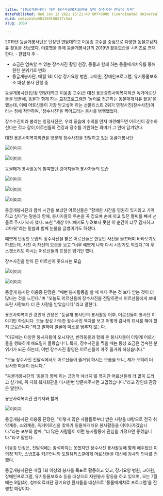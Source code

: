 ```yaml
---
title: "[둥글개봉사단] 대전 용운사회복지회관을 찾아 장수사진 전달식 가져"
datePublished: Wed Jan 13 2021 15:21:40 GMT+0000 (Coordinated Universal Time)
cuid: cm6zznvhw001209l808f7c5o3
slug: 1069

---
```



2019년 둥글개봉사단은 단장인 연암대학교 이웅종 교수를 중심으로 다양한 동물교감치유 활동을 선보였다. 야호펫을 통해 둥글개봉사단의 2019년 활동모습을 시리즈로 연재한다. - 편집자 주 -

- 조금은 엄숙할 수 있는 장수사진 촬영 현장, 동물과 함께 하는 동물매개치유를 통해 환한 분위기로 변화
- 둥글개봉사단, 매월 1회 이상 장기요양 병원, 고아원, 장애인프로그램, 유기동물보호소 대상 봉사 진행 중

둥글개봉사단(단장 연암대학교 이웅종 교수)은 대전 용운종합사회복지회관 독거어르신들을 방문해, 동물과 함께 하는 교감프로그램인 '놀이로 접근하는 동물매개치유 활동'을 했는데, 이때 어르신들이 가장 받고싶어 하는 선물리스트 2위가 영정사진(장수사진)이라는 점에 착안하여, '장수사진'을 찍어드리는 봉사를 병행했었다.

장수수진이라 불리는 영정사진은, 우리 풍습에 수의를 먼저 마련해두면 어르신이 장수하신다는 것과 같이,어르신들의 건강과 장수를 기원하는 의미가 그 안에 담겨있다.

대전 용운사회복지회관을 방문해 장수사진을 전달하고 있는 둥글개봉사단

![이미지](https://cdn.hashnode.com/res/hashnode/image/upload/v1739248504066/795e2eff-36d7-4459-8105-7a3c62d9308e.jpeg)

![이미지](https://cdn.hashnode.com/res/hashnode/image/upload/v1739248506077/e1c69e54-665b-4de1-af60-842bdd856612.jpeg)

동물매개 봉사활동에 참여했던 강아지들과 봉사자들의 모습

![이미지](https://cdn.hashnode.com/res/hashnode/image/upload/v1739248508131/df6a99ac-5897-46bd-a839-7ec50ac37c31.jpeg)

![이미지](https://cdn.hashnode.com/res/hashnode/image/upload/v1739248510418/5d592c89-5bab-4d01-a078-44be454c955d.jpeg)

![이미지](https://cdn.hashnode.com/res/hashnode/image/upload/v1739248512775/4b06f49c-86f2-4dc8-829a-c1e4350299a1.jpeg)

둥글개봉사단과 함께 시간을 보냈던 어르신들은 "함께한 시간을 영원히 잊지않고 기억하고 싶다"는 말씀과 함께, 봉사자들의 두손을 꼭 잡으며 손에 끼고 있던 팔찌를 빼서 선물로 주시기까지 했다. 또한 "세상 어디에서도 누려보지 못한 이 순간이 너무 감사하고 고마워"라는 말씀과 함께 눈물을 글썽이기도 하셨다.

예쁘게 단장한 모습의 장수사진을 받은 어르신들은 한동안 사진을 물끄러미 바라보기도 하셨는데, 사진 속 자신의 모습을 보고 "너무 예쁘게 나와 다시 시집가도 되겠다."며 우스갯소리도 하시는 어르신들의 표정은 밝기만 했다.

장수사진을 받아 든 어르신이 웃으시는 모습

![이미지](https://cdn.hashnode.com/res/hashnode/image/upload/v1739248514709/771aa212-fe0c-4467-805a-5afbf2a7c008.jpeg)

![이미지](https://cdn.hashnode.com/res/hashnode/image/upload/v1739248517142/a4ba1a8a-8faa-4c4d-a74a-de71febe4a87.jpeg)

둥글개 봉사단 이웅종 단장은, "매번 봉사활동을 할 때 마다 주는 것 보다 받는 것이 더 많다는 것을 느낀다."며 "오늘도 어르신들께 장수사진을 전달하면서 어르신들에게 보내드린 사랑보다 더 큰 사랑을 받았습니다"라고 말한다.

용운사회복지관 강인태 관장은 "둥글개 봉사단의 봉사활동 이후, 어르신들이 봉사단 이야기만 하십니다. 오늘 정성 가득한 장수사진 액자를 보고 어떻게 감사의 표시를 해야 할지 모르습니다."라고 말하며 얼굴에 미소를 멈추지 않는다.

"이곳에는 다양한 봉사자들이 오시지만, 반려동물과 함께 온 봉사자들이 이렇게 어르신들을 행복하게 해드릴지 몰랐습니다. 특히, 장수사진을 찍을 때는 통상 조금은 엄숙한 분위기가 되곤 하는데, 이번 장수사진 촬영은 어르신들이 아주 즐거워 하셨습니다."

"오늘 장수사진 전달식에서도 어르신들이 즐거워 하시는 모습을 보니, 제가 오히려 더 감사한 마음이 듭니다."

"둥글개봉사단의 '동물과 함께 하는 긍정적 에너지'를 복지관 어르신들께 더 많이 드리고 싶기에, 꼭 저희 복지회관을 다시한번 방문해주시면 고맙겠습니다."라고 강인태 관장은 말한다.

용운사회복지관 관계자와 함께

![이미지](https://cdn.hashnode.com/res/hashnode/image/upload/v1739248519304/76bfe975-827a-4069-a397-684cdb5cfe90.jpeg)

둥글개봉사단 이웅종 단장은, "이렇게 많은 사람들로부터 받은 사랑을 바탕으로 전국 취약계층, 소외계층, 독거어르신을 찾아가 동물매개치유 봉사활동을 이어나가겠습니다."라는 포부와 함께, "더 많은 사람들이 이런 봉사활동에 관심을 가졌으면 좋겠습니다."라고 말한다.

이웅종 단장은, 전달식에는 참석하지는 못했지만 장수사진 봉사활동에 함께 해주었던 이의정 작가, 스냅포유 키큰언니와 토탈뷰티스쿨에게 어르신들을 대신해 감사의 인사를 전했다.

둥글개봉사단은 매월 1회 이상의 봉사를 목표로 활동하고 있고, 장기요양 병원, 고아원, 장애인프로그램, 유기동물보호소 등을 대상으로 자원봉사 활동을 하고 있으며, 오는 7월에는 9일(화), 청파의료재단 장기요양 환자들을 대상으로 '동물매개치료 프로그램'을 진행할 예정이다.